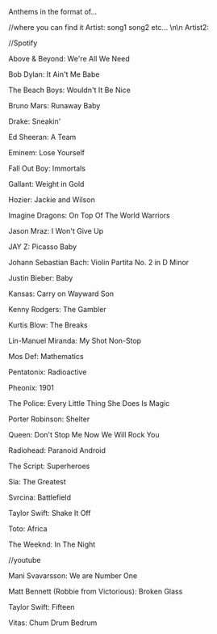 Anthems in the format of...

//where you can find it
Artist:
song1
song2
etc...
\n\n
Artist2:


//Spotify

Above & Beyond:
We're All We Need


Bob Dylan:
It Ain't Me Babe


The Beach Boys:
Wouldn't It Be Nice


Bruno Mars:
Runaway Baby


Drake:
Sneakin'


Ed Sheeran:
A Team


Eminem:
Lose Yourself


Fall Out Boy:
Immortals


Gallant:
Weight in Gold


Hozier:
Jackie and Wilson


Imagine Dragons:
On Top Of The World
Warriors


Jason Mraz:
I Won't Give Up


JAY Z:
Picasso Baby


Johann Sebastian Bach:
Violin Partita No. 2 in D Minor


Justin Bieber:
Baby


Kansas:
Carry on Wayward Son


Kenny Rodgers:
The Gambler


Kurtis Blow:
The Breaks


Lin-Manuel Miranda:
My Shot
Non-Stop


Mos Def:
Mathematics


Pentatonix:
Radioactive


Pheonix:
1901


The Police:
Every Little Thing She Does Is Magic


Porter Robinson:
Shelter


Queen:
Don't Stop Me Now
We Will Rock You


Radiohead:
Paranoid Android


The Script:
Superheroes


Sia:
The Greatest


Svrcina:
Battlefield


Taylor Swift:
Shake It Off


Toto:
Africa


The Weeknd:
In The Night



//youtube

Mani Svavarsson:
We are Number One


Matt Bennett (Robbie from Victorious):
Broken Glass


Taylor Swift:
Fifteen


Vitas:
Chum Drum Bedrum